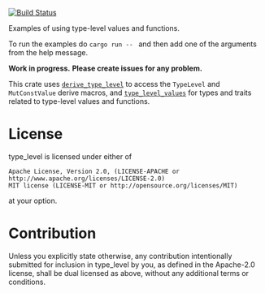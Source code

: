 [![Build Status](https://travis-ci.org/rodrimati1992/type_level.svg?branch=master)](https://travis-ci.org/rodrimati1992/type_level)

Examples of using type-level values and functions.

To run the examples do `cargo run -- ` and then add one of the arguments from the help message.

**Work in progress.**
**Please create issues for any problem.**

This crate uses [`derive_type_level`](https://crates.io/crates/derive_type_level) to access the 
`TypeLevel` and `MutConstValue` derive macros,
and [`type_level_values`](https://crates.io/crates/type_level_values)
for types and traits related to type-level values and functions.

# License

type_level is licensed under either of

    Apache License, Version 2.0, (LICENSE-APACHE or http://www.apache.org/licenses/LICENSE-2.0)
    MIT license (LICENSE-MIT or http://opensource.org/licenses/MIT)

at your option.

# Contribution

Unless you explicitly state otherwise, any contribution intentionally submitted for inclusion in type_level by you, as defined in the Apache-2.0 license, shall be dual licensed as above, without any additional terms or conditions.
